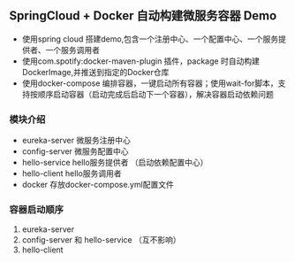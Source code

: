 ## SpringCloud + Docker 自动构建微服务容器 Demo


- 使用spring cloud 搭建demo,包含一个注册中心、一个配置中心、一个服务提供者、一个服务调用者
- 使用com.spotify:docker-maven-plugin 插件，package 时自动构建DockerImage,并推送到指定的Docker仓库
- 使用docker-compose 编排容器，一键启动所有容器；使用wait-for脚本，支持按顺序启动容器（启动完成后启动下一个容器），解决容器启动依赖问题

### 模块介绍 

- eureka-server 微服务注册中心
- config-server 微服务配置中心
- hello-service hello服务提供者 （启动依赖配置中心）
- hello-client hello服务调用者 
- docker  存放docker-compose.yml配置文件

### 容器启动顺序

1. eureka-server 
2. config-server 和 hello-service （互不影响）
3. hello-client
